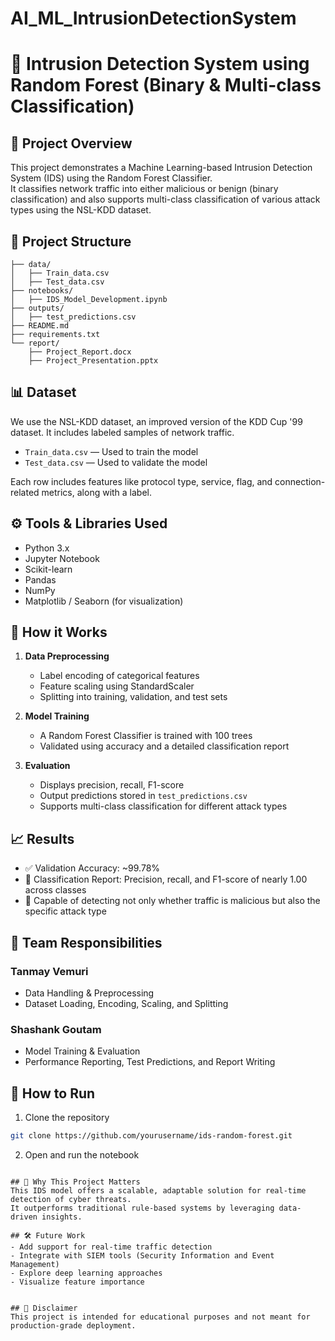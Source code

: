 # AI_ML_IntrusionDetectionSystem


# 🔐 Intrusion Detection System using Random Forest (Binary & Multi-class Classification)

## 📖 Project Overview
This project demonstrates a Machine Learning-based Intrusion Detection System (IDS) using the Random Forest Classifier.  
It classifies network traffic into either malicious or benign (binary classification) and also supports multi-class classification of various attack types using the NSL-KDD dataset.

## 📂 Project Structure
```
├── data/
│   ├── Train_data.csv
│   ├── Test_data.csv
├── notebooks/
│   ├── IDS_Model_Development.ipynb
├── outputs/
│   ├── test_predictions.csv
├── README.md
├── requirements.txt
└── report/
    ├── Project_Report.docx
    ├── Project_Presentation.pptx
```

## 📊 Dataset
We use the NSL-KDD dataset, an improved version of the KDD Cup '99 dataset. It includes labeled samples of network traffic.  
- `Train_data.csv` — Used to train the model  
- `Test_data.csv` — Used to validate the model  

Each row includes features like protocol type, service, flag, and connection-related metrics, along with a label.

## ⚙️ Tools & Libraries Used
- Python 3.x  
- Jupyter Notebook  
- Scikit-learn  
- Pandas  
- NumPy  
- Matplotlib / Seaborn (for visualization)

## 🧪 How it Works
1. **Data Preprocessing**
   - Label encoding of categorical features
   - Feature scaling using StandardScaler
   - Splitting into training, validation, and test sets

2. **Model Training**
   - A Random Forest Classifier is trained with 100 trees
   - Validated using accuracy and a detailed classification report

3. **Evaluation**
   - Displays precision, recall, F1-score
   - Output predictions stored in `test_predictions.csv`
   - Supports multi-class classification for different attack types

## 📈 Results
- ✅ Validation Accuracy: ~99.78%
- 📄 Classification Report: Precision, recall, and F1-score of nearly 1.00 across classes
- 🧠 Capable of detecting not only whether traffic is malicious but also the specific attack type

## 👥 Team Responsibilities
### Tanmay Vemuri
- Data Handling & Preprocessing  
- Dataset Loading, Encoding, Scaling, and Splitting  

### Shashank Goutam
- Model Training & Evaluation  
- Performance Reporting, Test Predictions, and Report Writing  

## 🚀 How to Run
1. Clone the repository
```bash
git clone https://github.com/yourusername/ids-random-forest.git
```

2. Open and run the notebook

```

## 🔐 Why This Project Matters
This IDS model offers a scalable, adaptable solution for real-time detection of cyber threats.  
It outperforms traditional rule-based systems by leveraging data-driven insights.

## 🛠️ Future Work
- Add support for real-time traffic detection  
- Integrate with SIEM tools (Security Information and Event Management)  
- Explore deep learning approaches  
- Visualize feature importance  


## 🚨 Disclaimer
This project is intended for educational purposes and not meant for production-grade deployment.
